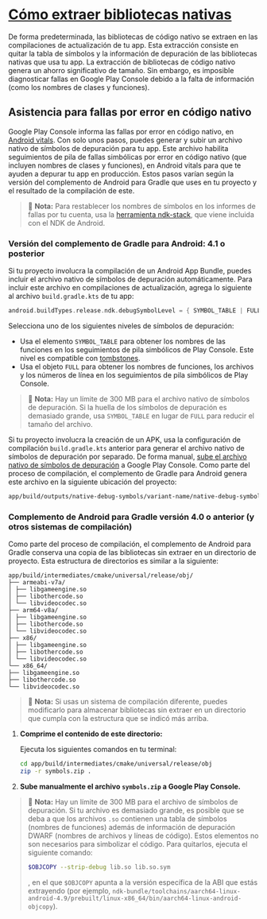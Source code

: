 # [Cómo extraer bibliotecas nativas](https://developer.android.com/studio/build/shrink-code#native-crash-support)

De forma predeterminada, las bibliotecas de código nativo se extraen en las compilaciones de actualización de tu app. Esta extracción consiste en quitar la tabla de símbolos y la información de depuración de las bibliotecas nativas que usa tu app. La extracción de bibliotecas de código nativo genera un ahorro significativo de tamaño. Sin embargo, es imposible diagnosticar fallas en Google Play Console debido a la falta de información (como los nombres de clases y funciones).

## Asistencia para fallas por error en código nativo

Google Play Console informa las fallas por error en código nativo, en [Android vitals](https://developer.android.com/studio/debug/android-vitals). Con solo unos pasos, puedes generar y subir un archivo nativo de símbolos de depuración para tu app. Este archivo habilita seguimientos de pila de fallas simbólicas por error en código nativo (que incluyen nombres de clases y funciones), en Android vitals para que te ayuden a depurar tu app en producción. Estos pasos varían según la versión del complemento de Android para Gradle que uses en tu proyecto y el resultado de la compilación de este.

> 📝 **Nota:** Para restablecer los nombres de símbolos en los informes de fallas por tu cuenta, usa la [herramienta ndk-stack](https://developer.android.com/ndk/guides/ndk-stack), que viene incluida con el NDK de Android.

### Versión del complemento de Gradle para Android: 4.1 o posterior

Si tu proyecto involucra la compilación de un Android App Bundle, puedes incluir el archivo nativo de símbolos de depuración automáticamente. Para incluir este archivo en compilaciones de actualización, agrega lo siguiente al archivo `build.gradle.kts` de tu app:

```kotlin
android.buildTypes.release.ndk.debugSymbolLevel = { SYMBOL_TABLE | FULL }
```

Selecciona uno de los siguientes niveles de símbolos de depuración:

- Usa el elemento `SYMBOL_TABLE` para obtener los nombres de las funciones en los seguimientos de pila simbólicos de Play Console. Este nivel es compatible con [tombstones](https://developer.android.com/ndk/guides/ndk-stack#tombstones).
- Usa el objeto `FULL` para obtener los nombres de funciones, los archivos y los números de línea en los seguimientos de pila simbólicos de Play Console.

> 📝 **Nota:** Hay un límite de 300 MB para el archivo nativo de símbolos de depuración. Si la huella de los símbolos de depuración es demasiado grande, usa `SYMBOL_TABLE` en lugar de `FULL` para reducir el tamaño del archivo.

Si tu proyecto involucra la creación de un APK, usa la configuración de compilación `build.gradle.kts` anterior para generar el archivo nativo de símbolos de depuración por separado. De forma manual, [sube el archivo nativo de símbolos de depuración](https://developer.android.com/studio/publish/upload-crash-symbols) a Google Play Console. Como parte del proceso de compilación, el complemento de Gradle para Android genera este archivo en la siguiente ubicación del proyecto:

```bash
app/build/outputs/native-debug-symbols/variant-name/native-debug-symbols.zip
```

### Complemento de Android para Gradle versión 4.0 o anterior (y otros sistemas de compilación)

Como parte del proceso de compilación, el complemento de Android para Gradle conserva una copia de las bibliotecas sin extraer en un directorio de proyecto. Esta estructura de directorios es similar a la siguiente:

```plaintext
app/build/intermediates/cmake/universal/release/obj/
├── armeabi-v7a/
│ ├── libgameengine.so
│ ├── libothercode.so
│ └── libvideocodec.so
├── arm64-v8a/
│ ├── libgameengine.so
│ ├── libothercode.so
│ └── libvideocodec.so
├── x86/
│ ├── libgameengine.so
│ ├── libothercode.so
│ └── libvideocodec.so
└── x86_64/
├── libgameengine.so
├── libothercode.so
└── libvideocodec.so
```

> 📝 **Nota:** Si usas un sistema de compilación diferente, puedes modificarlo para almacenar bibliotecas sin extraer en un directorio que cumpla con la estructura que se indicó más arriba.

1. **Comprime el contenido de este directorio:**

   Ejecuta los siguientes comandos en tu terminal:

   ```bash
   cd app/build/intermediates/cmake/universal/release/obj
   zip -r symbols.zip .
   ```

2. **Sube manualmente el archivo `symbols.zip` a Google Play Console.**

> 📝 **Nota:** Hay un límite de 300 MB para el archivo de símbolos de depuración. Si tu archivo es demasiado grande, es posible que se deba a que los archivos `.so` contienen una tabla de símbolos (nombres de funciones) además de información de depuración DWARF (nombres de archivos y líneas de código). Estos elementos no son necesarios para simbolizar el código. Para quitarlos, ejecuta el siguiente comando:
>
> ```bash
> $OBJCOPY --strip-debug lib.so lib.so.sym
> ```
>
> , en el que `$OBJCOPY` apunta a la versión específica de la ABI que estás extrayendo (por ejemplo, `ndk-bundle/toolchains/aarch64-linux-android-4.9/prebuilt/linux-x86_64/bin/aarch64-linux-android-objcopy`).
